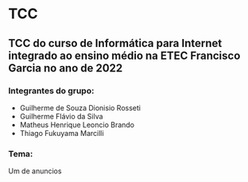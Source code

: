 # TCC
## TCC do curso de Informática para Internet integrado ao ensino médio na ETEC Francisco Garcia no ano de 2022

### Integrantes do grupo:
- Guilherme de Souza Dionisio Rosseti
- Guilherme Flávio da Silva
- Matheus Henrique Leoncio Brando
- Thiago Fukuyama Marcilli

### Tema:
Um de anuncios
